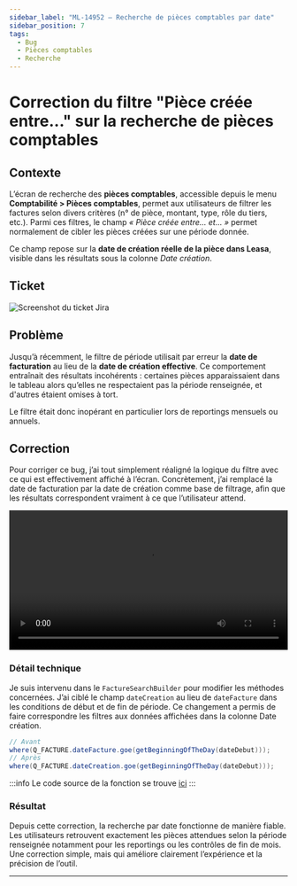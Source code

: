 ```yaml
---
sidebar_label: "ML-14952 – Recherche de pièces comptables par date"
sidebar_position: 7
tags:
  - Bug
  - Pièces comptables
  - Recherche
---
```


# Correction du filtre "Pièce créée entre..." sur la recherche de pièces comptables

## Contexte

L’écran de recherche des **pièces comptables**, accessible depuis le menu **Comptabilité > Pièces comptables**, permet aux utilisateurs de filtrer les factures selon divers critères (n° de pièce, montant, type, rôle du tiers, etc.). Parmi ces filtres, le champ *« Pièce créée entre… et… »* permet normalement de cibler les pièces créées sur une période donnée.

Ce champ repose sur la **date de création réelle de la pièce dans Leasa**, visible dans les résultats sous la colonne *Date création*.

## Ticket 

![Screenshot du ticket Jira](/img/fix/ml_14952.png)

## Problème

Jusqu’à récemment, le filtre de période utilisait par erreur la **date de facturation** au lieu de la **date de création effective**. Ce comportement entraînait des résultats incohérents : certaines pièces apparaissaient dans le tableau alors qu’elles ne respectaient pas la période renseignée, et d'autres étaient omises à tort.

Le filtre était donc inopérant en particulier lors de reportings mensuels ou annuels.

## Correction

Pour corriger ce bug, j’ai tout simplement réaligné la logique du filtre avec ce qui est effectivement affiché à l’écran. Concrètement, j’ai remplacé la date de facturation par la date de création comme base de filtrage, afin que les résultats correspondent vraiment à ce que l’utilisateur attend.

<video controls width="100%">
  <source src="/videos/ml_14952.mp4" type="video/mp4"/>
  Votre navigateur ne supporte pas la vidéo HTML5.
</video>

### Détail technique

Je suis intervenu dans le `FactureSearchBuilder` pour modifier les méthodes concernées. J’ai ciblé le champ `dateCreation` au lieu de `dateFacture` dans les conditions de début et de fin de période. Ce changement a permis de faire correspondre les filtres aux données affichées dans la colonne Date création.

```java
// Avant
where(Q_FACTURE.dateFacture.goe(getBeginningOfTheDay(dateDebut)));
// Après
where(Q_FACTURE.dateCreation.goe(getBeginningOfTheDay(dateDebut)));
```

:::info
Le code source de la fonction se trouve [ici](./../../../annexes/bout_de_code/FIX/ML-14952.md)
:::

### Résultat

Depuis cette correction, la recherche par date fonctionne de manière fiable. Les utilisateurs retrouvent exactement les pièces attendues selon la période renseignée notamment pour les reportings ou les contrôles de fin de mois. Une correction simple, mais qui améliore clairement l’expérience et la précision de l’outil.

---
